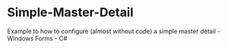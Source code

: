 # Simple-Master-Detail
Example to how to configure (almost without code) a simple master detail - Windows Forms - C#
